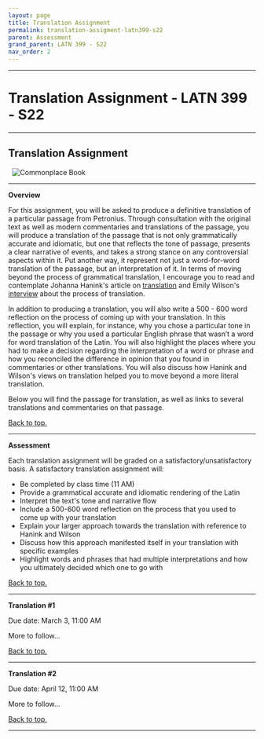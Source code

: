 ```yaml
---
layout: page
title: Translation Assignment
permalink: translation-assigment-latn399-s22
parent: Assessment
grand_parent: LATN 399 - S22
nav_order: 2
---
```

***

# Translation Assignment - LATN 399 - S22

***

## Translation Assignment
&nbsp;
![Commonplace Book](https://upload.wikimedia.org/wikipedia/commons/thumb/5/50/Commonplace_book_mid_17th_century.jpg/800px-Commonplace_book_mid_17th_century.jpg)

***

**Overview**

For this assignment, you will be asked to produce a definitive translation of a particular passage from Petronius. Through consultation with the original text as well as modern commentaries and translations of the passage, you will produce a translation of the passage that is not only grammatically accurate and idiomatic, but one that reflects the tone of passage, presents a clear narrative of events, and takes a strong stance on any controversial aspects within it. Put another way, it represent not just a word-for-word translation of the passage, but an interpretation of it. In terms of moving beyond the process of grammatical translation, I encourage you to read and contemplate Johanna Hanink's article on [translation](https://eidolon.pub/the-twists-and-turns-of-translation-33f1272dffa8) and Emily Wilson's [interview](http://runcimanaward.org/2018/05/24/an-interview-with-emily-wilson-translator-of-homers-odyssey-part-2/) about the process of translation.

In addition to producing a translation, you will also write a 500 - 600 word reflection on the process of coming up with your translation. In this reflection, you will explain, for instance, why you chose a particular tone in the passage or why you used a particular English phrase that wasn’t a word for word translation of the Latin. You will also highlight the places where you had to make a decision regarding the interpretation of a word or phrase and how you reconciled the difference in opinion that you found in commentaries or other translations. You will also discuss how Hanink and Wilson's views on translation helped you to move beyond a more literal translation.

Below you will find the passage for translation, as well as links to several translations and commentaries on that passage.

[Back to top.](#top)

***

**Assessment**

Each translation assignment will be graded on a satisfactory/unsatisfactory basis. A satisfactory translation assignment will:

- Be completed by class time (11 AM)
- Provide a grammatical accurate and idiomatic rendering of the Latin
- Interpret the text's tone and narrative flow
- Include a 500-600 word reflection on the process that you used to come up with your translation
- Explain your larger approach towards the translation with reference to Hanink and Wilson
- Discuss how this approach manifested itself in your translation with specific examples
- Highlight words and phrases that had multiple interpretations and how you ultimately decided which one to go with

[Back to top.](#top)

***

**Translation #1**

Due date: March 3, 11:00 AM

More to follow...

[Back to top.](#top)

***

**Translation #2**

Due date: April 12, 11:00 AM

More to follow...

[Back to top.](#top)

***
